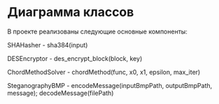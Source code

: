 # Диаграмма классов

В проекте реализованы следующие основные компоненты:

SHAHasher - sha384(input)

DESEncryptor - des_encrypt_block(block, key)

ChordMethodSolver - chordMethod(func, x0, x1, epsilon, max_iter)

SteganographyBMP - encodeMessage(inputBmpPath, outputBmpPath, message); decodeMessage(filePath)


